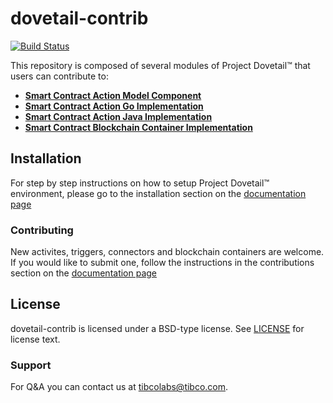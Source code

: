 # dovetail-contrib

[![Build Status](https://travis-ci.org/TIBCOSoftware/dovetail-contrib.svg?branch=master)](https://travis-ci.org/TIBCOSoftware/dovetail-contrib.svg?branch=master)

This repository is composed of several modules of Project Dovetail™ that users can contribute to:

- [**Smart Contract Action Model Component**](SmartContract/README)
- [**Smart Contract Action Go Implementation**](smartcontract-go/README)
- [**Smart Contract Action Java Implementation**](smartcontract-java/README)
- [**Smart Contract Blockchain Container Implementation**](blockchain/README)

## Installation

For step by step instructions on how to setup Project Dovetail™ environment, please go to the installation section on the [documentation page](https://tibcosoftware.github.io/dovetail/getting-started/getting-started-webui/)


### Contributing

New activites, triggers, connectors and blockchain containers are welcome. If you would like to submit one, follow the instructions in the contributions section on the [documentation page](https://tibcosoftware.github.io/dovetail/contributing/contributing/)

## License
dovetail-contrib is licensed under a BSD-type license. See [LICENSE](https://github.com/TIBCOSoftware/dovetail-contrib/blob/master/LICENSE) for license text.

### Support
For Q&A you can contact us at tibcolabs@tibco.com.
